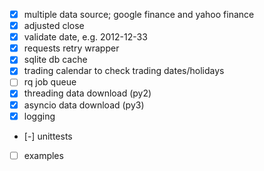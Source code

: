 - [x] multiple data source; google finance and yahoo finance
- [x] adjusted close
- [x] validate date, e.g. 2012-12-33
- [x] requests retry wrapper
- [x] sqlite db cache
- [x] trading calendar to check trading dates/holidays
- [ ] rq job queue
- [x] threading data download (py2)
- [x] asyncio data download (py3)
- [x] logging
- [-] unittests
- [ ] examples
